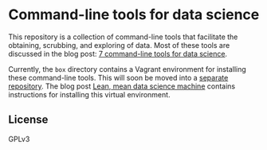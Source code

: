 Command-line tools for data science
===================================

This repository is a collection of command-line tools that facilitate the obtaining, scrubbing, and exploring of data. Most of these tools are discussed in the blog post: [7 command-line tools for data science](http://jeroenjanssens.com/2013/09/19/seven-command-line-tools-for-data-science.html).

Currently, the `box` directory contains a Vagrant environment for installing these command-line tools. This will soon be moved into a [separate repository](https://github.com/DataScienceToolbox/data-science-toolbox). The blog post [Lean, mean data science machine](http://jeroenjanssens.com/2013/12/07/lean-mean-data-science-machine.html) contains instructions for installing this virtual environment.

## License

GPLv3
